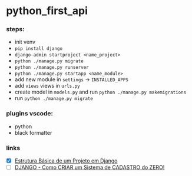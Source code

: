 # python_first_api

### steps:

- init venv
- `pip install django`
- `django-admin startproject <name_project>`
- `python ./manage.py migrate`
- `python ./manage.py runserver`
- `python ./manage.py startapp <name_module>`
- add new module in `settings` -> `INSTALLED_APPS`
- add `views` views in `urls.py`
- create model in `models.py` and run `python ./manage.py makemigrations`
- run `python ./manage.py migrate`

### plugins vscode:

- python
- black formatter

### links

- [x] [Estrutura Básica de um Projeto em Django](https://www.youtube.com/watch?v=4u0aI-90KnU)
- [ ] [DJANGO - Como CRIAR um Sistema de CADASTRO do ZERO!](https://www.youtube.com/watch?v=-m5ywU8SW9E)
